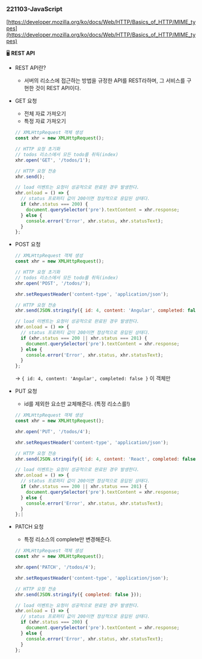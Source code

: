 ### 221103-JavaScript

[https://developer.mozilla.org/ko/docs/Web/HTTP/Basics_of_HTTP/MIME_types](https://developer.mozilla.org/ko/docs/Web/HTTP/Basics_of_HTTP/MIME_types)

🖥 **REST API**

- REST API란?
  - 서버의 리소스에 접근하는 방법을 규정한 API를 REST라하며, 그 서비스를 구현한 것이 REST API이다.
- GET 요청

  - 전체 자료 가져오기
  - 특정 자료 가져오기

  ```jsx
  // XMLHttpRequest 객체 생성
  const xhr = new XMLHttpRequest();

  // HTTP 요청 초기화
  // todos 리소스에서 모든 todo를 취득(index)
  xhr.open('GET', '/todos/1');

  // HTTP 요청 전송
  xhr.send();

  // load 이벤트는 요청이 성공적으로 완료된 경우 발생한다.
  xhr.onload = () => {
    // status 프로퍼티 값이 200이면 정상적으로 응답된 상태다.
    if (xhr.status === 200) {
      document.querySelector('pre').textContent = xhr.response;
    } else {
      console.error('Error', xhr.status, xhr.statusText);
    }
  };
  ```

- POST 요청

  ```jsx
  // XMLHttpRequest 객체 생성
  const xhr = new XMLHttpRequest();

  // HTTP 요청 초기화
  // todos 리소스에서 모든 todo를 취득(index)
  xhr.open('POST', '/todos/');

  xhr.setRequestHeader('content-type', 'application/json');

  // HTTP 요청 전송
  xhr.send(JSON.stringify({ id: 4, content: 'Angular', completed: false }));

  // load 이벤트는 요청이 성공적으로 완료된 경우 발생한다.
  xhr.onload = () => {
    // status 프로퍼티 값이 200이면 정상적으로 응답된 상태다.
    if (xhr.status === 200 || xhr.status === 201) {
      document.querySelector('pre').textContent = xhr.response;
    } else {
      console.error('Error', xhr.status, xhr.statusText);
    }
  };
  ```

  → `{ id: 4, content: 'Angular', completed: false }` 이 객체만

- PUT 요청

  - id를 제외한 요소만 교체해준다. (특정 리소스를!)

  ```jsx
  // XMLHttpRequest 객체 생성
  const xhr = new XMLHttpRequest();

  xhr.open('PUT', '/todos/4');

  xhr.setRequestHeader('content-type', 'application/json');

  // HTTP 요청 전송
  xhr.send(JSON.stringify({ id: 4, content: 'React', completed: false }));

  // load 이벤트는 요청이 성공적으로 완료된 경우 발생한다.
  xhr.onload = () => {
    // status 프로퍼티 값이 200이면 정상적으로 응답된 상태다.
    if (xhr.status === 200 || xhr.status === 201) {
      document.querySelector('pre').textContent = xhr.response;
    } else {
      console.error('Error', xhr.status, xhr.statusText);
    }
  };|
  ```

- PATCH 요청

  - 특정 리소스의 complete만 변경해준다.

  ```jsx
  // XMLHttpRequest 객체 생성
  const xhr = new XMLHttpRequest();

  xhr.open('PATCH', '/todos/4');

  xhr.setRequestHeader('content-type', 'application/json');

  // HTTP 요청 전송
  xhr.send(JSON.stringify({ completed: false }));

  // load 이벤트는 요청이 성공적으로 완료된 경우 발생한다.
  xhr.onload = () => {
    // status 프로퍼티 값이 200이면 정상적으로 응답된 상태다.
    if (xhr.status === 200) {
      document.querySelector('pre').textContent = xhr.response;
    } else {
      console.error('Error', xhr.status, xhr.statusText);
    }
  };
  ```
